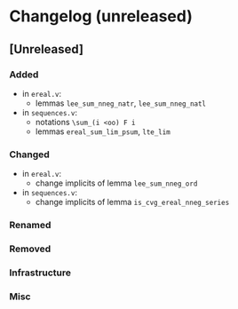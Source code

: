 # Changelog (unreleased)

## [Unreleased]

### Added
  
- in `ereal.v`:
  + lemmas `lee_sum_nneg_natr`, `lee_sum_nneg_natl`
- in `sequences.v`:
  + notations `\sum_(i <oo) F i`
  + lemmas `ereal_sum_lim_psum`, `lte_lim`

### Changed

- in `ereal.v`:
  + change implicits of lemma `lee_sum_nneg_ord`
- in `sequences.v`:
  + change implicits of lemma `is_cvg_ereal_nneg_series`

### Renamed

### Removed

### Infrastructure

### Misc
